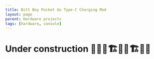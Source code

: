 ```yaml
---
title: Bitt Boy Pocket Go Type-C Charging Mod
layout: page
parent: Hardware projects
tags: [hardware, console]
---
```


# Under construction 👷‍♀️🚧🏗👷‍♂️🏗🚚🚚